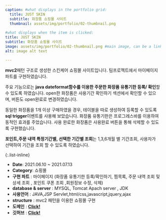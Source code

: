 ```yaml
---
caption: #what displays in the portfolio grid:
  title: JUST SKIN
  subtitle: 화장품 쇼핑몰 사이트
  thumbnail: assets/img/portfolio/02-thumbnail.png
  
#what displays when the item is clicked:
title: JUST SKIN
subtitle: 화장품 쇼핑몰 사이트
image: assets/img/portfolio/02-thumbnail.png #main image, can be a link or a file in assets/img/portfolio
alt: image alt text

---
```


**mvc2**패턴 구조로 생성한 스킨케어 쇼핑몰 사이트입니다. 팀프로젝트에서 마이페이지 파트를 구현하였습니다. 


주요 기능으로는 **java dateformat함수를 이용한 주문한 화장품 유통기한 등록/ 확인**할 수 있도록 하였습니다. 
open한 화장품은 사용기간 확인하기 섹션에서 확인할 수 있으며, 버튼도 open완료로 변경하였습니다.

동일한 화장품을 1개 이상 구매하였을 경우, 테이블을 따로 생성하여 등록할 수 있도록 **sql trigger**이벤트를 사용해 보았습니다.  화장품 유통기한은 프로그레스바를 이용하여 동적인 효과를 주었습니다. 사용 완료한 화장품은 사용완료 버튼을 통해 삭제할 수 있도록 구현했습니다. 

**포인트,주문 내역 특정기간별, 선택한 기간별 조회**는 1,3,6개월 별 기간조회, 사용자가 선택하여 기간을 조회 할 수 있도록 하였습니다. 


{:.list-inline} 
- **Date**: 2021.06.10 ~ 2021.07.13
- **Category**: 쇼핑몰 
- **구현 파트** : 마이페이지 (화장품 유통기한 등록/확인하기, 찜목록, 주문 내역 조회 및 상세 조회 , 포인트 쿠폰 조회 ,회원정보 수정, 삭제)
- **database & server** : MYSQL, Tomcat Apach server , JDK
- **사용언어** : JAVA,JSP Servlet,html/css,javascript,jquery,ajax
- **structure** : mvc2 패턴을 이용한 쇼핑몰 구현
- **도메인** : <a href="http://itwillbs4.cafe24.com/ShoppingMall/Main.me">**Click!**<a>
- **깃허브** : <a href="https://github.com/naeunkim1227/ShoppingMall">**Click!**<a>





